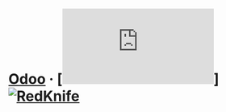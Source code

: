 # [Odoo](https://www.odoo.com/) &middot; [![Odoo license](https://www.odoo.com/documentation/14.0/legal/licenses.html)] [![RedKnife](https://redknife-studio.pl/web/image/website/1/logo/RedKnife%20Studio?unique=323bc66)](https://odoo.redknife-studio.pl/)
